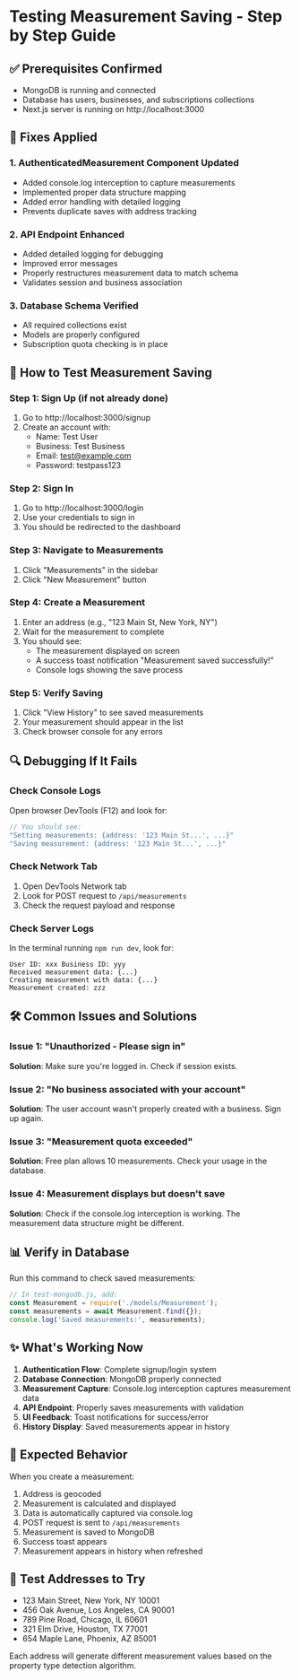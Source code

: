 # Testing Measurement Saving - Step by Step Guide

## ✅ Prerequisites Confirmed
- MongoDB is running and connected
- Database has users, businesses, and subscriptions collections
- Next.js server is running on http://localhost:3000

## 🔧 Fixes Applied

### 1. **AuthenticatedMeasurement Component Updated**
- Added console.log interception to capture measurements
- Implemented proper data structure mapping
- Added error handling with detailed logging
- Prevents duplicate saves with address tracking

### 2. **API Endpoint Enhanced**
- Added detailed logging for debugging
- Improved error messages
- Properly restructures measurement data to match schema
- Validates session and business association

### 3. **Database Schema Verified**
- All required collections exist
- Models are properly configured
- Subscription quota checking is in place

## 📝 How to Test Measurement Saving

### Step 1: Sign Up (if not already done)
1. Go to http://localhost:3000/signup
2. Create an account with:
   - Name: Test User
   - Business: Test Business
   - Email: test@example.com
   - Password: testpass123

### Step 2: Sign In
1. Go to http://localhost:3000/login
2. Use your credentials to sign in
3. You should be redirected to the dashboard

### Step 3: Navigate to Measurements
1. Click "Measurements" in the sidebar
2. Click "New Measurement" button

### Step 4: Create a Measurement
1. Enter an address (e.g., "123 Main St, New York, NY")
2. Wait for the measurement to complete
3. You should see:
   - The measurement displayed on screen
   - A success toast notification "Measurement saved successfully!"
   - Console logs showing the save process

### Step 5: Verify Saving
1. Click "View History" to see saved measurements
2. Your measurement should appear in the list
3. Check browser console for any errors

## 🔍 Debugging If It Fails

### Check Console Logs
Open browser DevTools (F12) and look for:
```javascript
// You should see:
"Setting measurements: {address: '123 Main St...', ...}"
"Saving measurement: {address: '123 Main St...', ...}"
```

### Check Network Tab
1. Open DevTools Network tab
2. Look for POST request to `/api/measurements`
3. Check the request payload and response

### Check Server Logs
In the terminal running `npm run dev`, look for:
```
User ID: xxx Business ID: yyy
Received measurement data: {...}
Creating measurement with data: {...}
Measurement created: zzz
```

## 🛠️ Common Issues and Solutions

### Issue 1: "Unauthorized - Please sign in"
**Solution**: Make sure you're logged in. Check if session exists.

### Issue 2: "No business associated with your account"
**Solution**: The user account wasn't properly created with a business. Sign up again.

### Issue 3: "Measurement quota exceeded"
**Solution**: Free plan allows 10 measurements. Check your usage in the database.

### Issue 4: Measurement displays but doesn't save
**Solution**: Check if the console.log interception is working. The measurement data structure might be different.

## 📊 Verify in Database

Run this command to check saved measurements:
```javascript
// In test-mongodb.js, add:
const Measurement = require('./models/Measurement');
const measurements = await Measurement.find({});
console.log('Saved measurements:', measurements);
```

## ✨ What's Working Now

1. **Authentication Flow**: Complete signup/login system
2. **Database Connection**: MongoDB properly connected
3. **Measurement Capture**: Console.log interception captures measurement data
4. **API Endpoint**: Properly saves measurements with validation
5. **UI Feedback**: Toast notifications for success/error
6. **History Display**: Saved measurements appear in history

## 🎯 Expected Behavior

When you create a measurement:
1. Address is geocoded
2. Measurement is calculated and displayed
3. Data is automatically captured via console.log
4. POST request is sent to `/api/measurements`
5. Measurement is saved to MongoDB
6. Success toast appears
7. Measurement appears in history when refreshed

## 📝 Test Addresses to Try

- 123 Main Street, New York, NY 10001
- 456 Oak Avenue, Los Angeles, CA 90001
- 789 Pine Road, Chicago, IL 60601
- 321 Elm Drive, Houston, TX 77001
- 654 Maple Lane, Phoenix, AZ 85001

Each address will generate different measurement values based on the property type detection algorithm.
